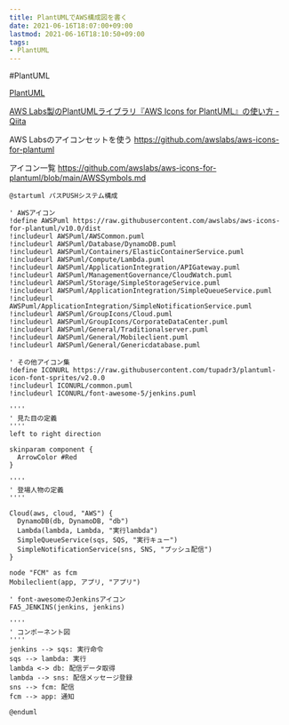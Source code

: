 ```yaml
---
title: PlantUMLでAWS構成図を書く
date: 2021-06-16T18:07:00+09:00
lastmod: 2021-06-16T18:10:50+09:00
tags:
- PlantUML
---
```


\#PlantUML

[PlantUML](note/PlantUML.md)

[AWS Labs製のPlantUMLライブラリ『AWS Icons for PlantUML』の使い方 - Qiita](https://qiita.com/0hm1/items/1b1e84ef1cc3dab5144d)

AWS Labsのアイコンセットを使う
<https://github.com/awslabs/aws-icons-for-plantuml>

アイコン一覧
<https://github.com/awslabs/aws-icons-for-plantuml/blob/main/AWSSymbols.md>

````puml
@startuml パスPUSHシステム構成

' AWSアイコン
!define AWSPuml https://raw.githubusercontent.com/awslabs/aws-icons-for-plantuml/v10.0/dist
!includeurl AWSPuml/AWSCommon.puml
!includeurl AWSPuml/Database/DynamoDB.puml
!includeurl AWSPuml/Containers/ElasticContainerService.puml
!includeurl AWSPuml/Compute/Lambda.puml
!includeurl AWSPuml/ApplicationIntegration/APIGateway.puml
!includeurl AWSPuml/ManagementGovernance/CloudWatch.puml
!includeurl AWSPuml/Storage/SimpleStorageService.puml
!includeurl AWSPuml/ApplicationIntegration/SimpleQueueService.puml
!includeurl AWSPuml/ApplicationIntegration/SimpleNotificationService.puml
!includeurl AWSPuml/GroupIcons/Cloud.puml
!includeurl AWSPuml/GroupIcons/CorporateDataCenter.puml
!includeurl AWSPuml/General/Traditionalserver.puml
!includeurl AWSPuml/General/Mobileclient.puml
!includeurl AWSPuml/General/Genericdatabase.puml

' その他アイコン集
!define ICONURL https://raw.githubusercontent.com/tupadr3/plantuml-icon-font-sprites/v2.0.0
!includeurl ICONURL/common.puml
!includeurl ICONURL/font-awesome-5/jenkins.puml

''''
' 見た目の定義
''''
left to right direction

skinparam component {
  ArrowColor #Red
}

''''
' 登場人物の定義
''''

Cloud(aws, cloud, "AWS") {
  DynamoDB(db, DynamoDB, "db")
  Lambda(lambda, Lambda, "実行lambda")
  SimpleQueueService(sqs, SQS, "実行キュー")
  SimpleNotificationService(sns, SNS, "プッシュ配信")
}

node "FCM" as fcm
Mobileclient(app, アプリ, "アプリ")

' font-awesomeのJenkinsアイコン
FA5_JENKINS(jenkins, jenkins)

''''
' コンポーネント図
''''
jenkins --> sqs: 実行命令
sqs --> lambda: 実行
lambda <-> db: 配信データ取得
lambda --> sns: 配信メッセージ登録
sns --> fcm: 配信
fcm --> app: 通知

@enduml
````
